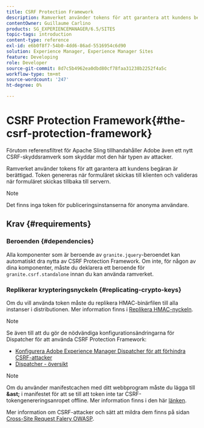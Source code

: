 ```yaml
---
title: CSRF Protection Framework
description: Ramverket använder tokens för att garantera att kundens begäran är berättigad
contentOwner: Guillaume Carlino
products: SG_EXPERIENCEMANAGER/6.5/SITES
topic-tags: introduction
content-type: reference
exl-id: e6b0f8f7-54b0-4dd6-86ad-5516954c6d90
solution: Experience Manager, Experience Manager Sites
feature: Developing
role: Developer
source-git-commit: 8d7c5b4962ea0dbd80cf78faa31238b2252f4a5c
workflow-type: tm+mt
source-wordcount: '247'
ht-degree: 0%

---
```


# CSRF Protection Framework{#the-csrf-protection-framework}

Förutom referensfiltret för Apache Sling tillhandahåller Adobe även ett nytt CSRF-skyddsramverk som skyddar mot den här typen av attacker.

Ramverket använder tokens för att garantera att kundens begäran är berättigad. Token genereras när formuläret skickas till klienten och valideras när formuläret skickas tillbaka till servern.

>[!NOTE]
>
>Det finns inga token för publiceringsinstanserna för anonyma användare.

## Krav {#requirements}

### Beroenden {#dependencies}

Alla komponenter som är beroende av `granite.jquery`-beroendet kan automatiskt dra nytta av CSRF Protection Framework. Om inte, för någon av dina komponenter, måste du deklarera ett beroende för `granite.csrf.standalone` innan du kan använda ramverket.

### Replikerar krypteringsnyckeln {#replicating-crypto-keys}

Om du vill använda token måste du replikera HMAC-binärfilen till alla instanser i distributionen. Mer information finns i [Replikera HMAC-nyckeln](/help/sites-administering/encapsulated-token.md#replicating-the-hmac-key).

>[!NOTE]
>
>Se även till att du gör de nödvändiga konfigurationsändringarna för Dispatcher för att använda CSRF Protection Framework:
>
>* [Konfigurera Adobe Experience Manager Dispatcher för att förhindra CSRF-attacker](https://experienceleague.adobe.com/en/docs/experience-manager-dispatcher/using/configuring/configuring-dispatcher-to-prevent-csrf)
>* [Dispatcher - översikt](https://experienceleague.adobe.com/en/docs/experience-manager-dispatcher/using/dispatcher)

>[!NOTE]
>
>Om du använder manifestcachen med ditt webbprogram måste du lägga till **&amp;ast;** i manifestet för att se till att token inte tar CSRF-tokengenereringsanropet offline. Mer information finns i den här [länken](https://www.w3.org/TR/offline-webapps/).
>
Mer information om CSRF-attacker och sätt att mildra dem finns på sidan [Cross-Site Request Falery OWASP](https://owasp.org/www-community/attacks/csrf).

